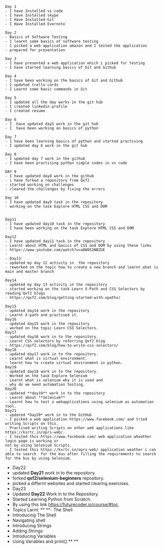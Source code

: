     Day 1
    - I have Installed vs code
    - I have Installed skype
    - I Have Installed Git
    - I Have Installed Evernote

    Day 2
    - Basics of Software Testing
    - I learnt some basics of software testing 
    - I picked a web application amazon and I tested the application
    - prepared for presentation  

    Day 3
    - I have presented a web application which i picked for testing
    - I have started learning basics of Git and Github

    Day 4
    - I have been working on the basics of Git and Github
    - I updated trello cards
    - I Learnt some basic commands in Git

    Day 5
    - I updated all the day works in the git hub
    - I created linkedin profile 
    - I created resume

    Day 6
    - I  have updated day5 work in the git hub
    - I  have been working on basics of python
    
    Day 7
    - I have been learning basics of python and started practising 
    - I updated day 6 work in the git hub
    
    Day 8
    - I updated day 7 work in the github
    - I have been practising python simple codes in vs code
    
    DAY 9
    - I have updated day8 work in the github
    - i have forked a repository from Qxf2
    - started working on challenges
    - cleared the challenges by fixing the errors
    
    Day 10
    - I have updated day9 task in the repository
    - working on the task Explore HTML CSS and DOM


    Day11
    - I have updated day10 task in the repository
    - I have been working on the task Explore HTML CSS and DOM

    Day12
    - I have updated day11 task in the repository 
    - Learnt about HTML and basics of CSS and DOM by using these links
    - https://www.youtube.com/watch?v=a8W952NBZUE
    -
    - Day13
    - updated my day 12 activity in  the repository
    - reworked on the topic how to create a new branch and learnt what is main and master branch

    Day14
    - updated my day 13 activity in the repository
    - started working on the task Learn X-Path and CSS Selectors by reading Qxf2 blogs 
    - https://qxf2.com/blog/getting-started-with-xpaths/

    Day15
    - updated day14 work in the repository
    - Learnt X-path and practised it.   
    Day16
    - updated day15 work in the repository
    - worked on the topic Learn CSS Selectors.
    Day17
    - updated day16 work in to the repository.
    - Learnt CSS selectors by referring Qxf2 blog
    - https://qxf2.com/blog/how-to-write-css-selectors/
    Day18
    - updated day17 work in to the repository.
    - Learnt what is virtual environment.
    - learnt how to create virtual environment in python. 
    Day19
    - updated day18 work in to the repository.
    - Worked on the task Explore Selenium
    - Learnt what is selenium why it is used and 
    - why do we need automation testing.
    Day20
    - updated **day19** work in to the repository
    - Learnt about **Selenium**
    - Learnt how to test a webapplications using selenium as automation tool.
    Day21
    - updated *Day20* work in to the GitHub
    - I picked a web application https://www.facebook.com/ and tried writing Scripts on this.
    - Practised writing Scripts on other web applications like https://ksrtc.in/oprs-web/.
    - I tested this https://www.facebook.com/ web application wheather login page is working or 
    not by using Selenium Scripts.
    - I tested this https://ksrtc.in/oprs-web/ application weather i can able to search  for the bus after filling the requirements to search for the bus by using Selenium.
  - Day22
  - updated **Day21** work in to the repository.
  - forked **qxf2/selenium-beginners** repository.
  - picked a differnt websites and started clearing exercises.
  - Day23
  - Updated **Day22** Work in to the Repository.
  - Started Learning Python from Scratch.
  - By using this link https://futurecoder.io/course/#toc.
  - Topics Larnt:
**  **- The Shell
  - Introducing The Shell
  - Navigating shell
  - Introducing Strings
  - Adding Strings
  - Introducing Variables
  - Using Variables and print().** ** 
  
   

     
    